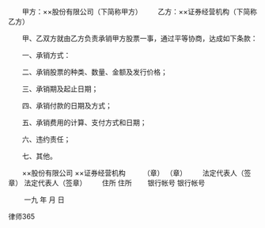 
 　　甲方：××股份有限公司（下简称甲方）
 　　乙方：××证券经营机构（下简称乙方）
 
 　　甲、乙双方就由乙方负责承销甲方股票一事，通过平等协商，达成如下条款：
 
 　　一、承销方式：
 
 　　二、承销股票的种类、数量、金额及发行价格；
 
 　　三、承销期及起止日期；
 
 　　四、承销付款的日期及方式；
 
 　　五、承销费用的计算、支付方式和日期；
 
 　　六、违约责任；
 
 　　七、其他。
 
 　　××股份有限公司                     ××证券经营机构
 　　     （章）                                 （章）
 　　法定代表人（签章）                   法定代表人（签章）
 　　住所                                 住所
 　　银行帐号                             银行帐号
 
 　　                                                  一九 年 月 日




 
律师365






 


 

 
 
 
 
 
  


  
 

  


  


  
 
 
 
 

